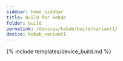 ```yaml
---
sidebar: home_sidebar
title: Build for kebab
folder: build
permalink: /devices/kebab/build/variant1/
device: kebab_variant1
---
```

{% include templates/device_build.md %}
